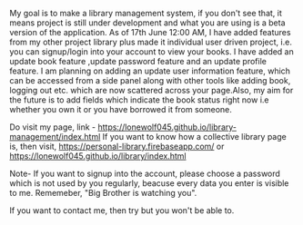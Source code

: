 My goal is to make a library management system, if you don't see that, it means project is still under development and what you are using is a beta version of the application. As of 17th June 12:00 AM, I have added features from my other project library plus made it individual user driven project, i.e. you can signup/login into your account to view your books. I have added an update book feature ,update password feature and an update profile feature. I am planning on adding an update user information feature, which can be accessed from a side panel along with other tools like adding book, logging out etc. which are now scattered across your page.Also, my aim for the future is to add fields which indicate the book status right now i.e whether you own it or you have borrowed it from someone.

Do visit my page, link - https://lonewolf045.github.io/library-management/index.html
If you want to know how a collective library page is, then visit, https://personal-library.firebaseapp.com/ or https://lonewolf045.github.io/library/index.html

Note- If you want to signup into the account, please choose a password which is not used by you regularly, beacuse every data you enter is visible to me. Rememeber, "Big Brother is watching you".

If you want to contact me, then try but you won't be able to.